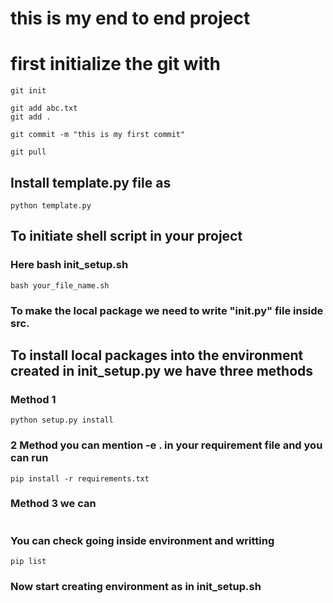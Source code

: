 # this is my end to end project

# first initialize the git with

```
git init
```

```
git add abc.txt
git add .
```
```
git commit -m "this is my first commit"
```

```
git pull
```

## Install template.py file as
```
python template.py
```

## To initiate shell script in your project 
### Here bash init_setup.sh 
```
bash your_file_name.sh
```

### To make the local package we need to write "__init__.py" file inside src. 
## To install local packages into the environment created in init_setup.py we have three methods
### Method 1
```
python setup.py install
```

### 2 Method you can mention -e . in your requirement file and you can run
```
pip install -r requirements.txt
```
### Method 3 we can 

```

```

### You can check going inside environment and writting 
```
pip list
```



### Now start creating environment as in init_setup.sh
```
```
